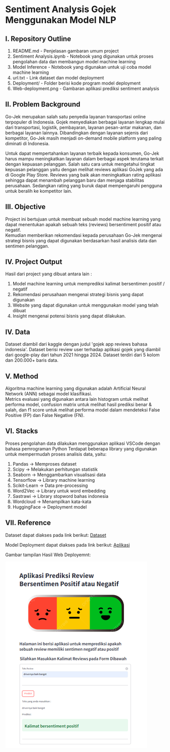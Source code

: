 # Sentiment Analysis Gojek Menggunakan Model NLP


## I. Repository Outline
1. README.md - Penjelasan gambaran umum project
2. Sentiment Analysis.ipynb - Notebook yang digunakan untuk proses pengolahan data dan membangun model machine learning
3. Model Inference - Notebook yang digunakan untuk uji coba model machine learning
4. url.txt - Link dataset dan model deployment
5. Deployment/ - Folder berisi kode program model deployment
6. Web-deployment.png - Gambaran aplikasi prediksi sentiment analysis

## II.  Problem Background
Go-Jek merupakan salah satu penyedia layanan transportasi online terpopuler di Indonesia.
Gojek menyediakan berbagai layanan lengkap mulai dari transportasi, logistik, pembayaran, layanan pesan-antar makanan, dan berbagai layanan lainnya.
Dibandingkan dengan layanan sejenis dari kompetitor, Go-Jek masih menjadi on-demand mobile platform yang paling diminati di Indonesia.

Untuk dapat mempertahankan layanan terbaik kepada konsumen, Go-Jek harus mampu meningkatkan layanan dalam berbagai aspek terutama terkait dengan kepuasan pelanggan.
Salah satu cara untuk mengetahui tingkat kepuasan pelanggan yaitu dengan melihat reviews aplikasi GoJek yang ada di Google Play Store.
Reviews yang baik akan meningkatkan rating aplikasi sehingga dapat menambah pelanggan baru dan menjaga stabilitas perusahaan. Sedangkan rating yang buruk dapat mempengaruhi pengguna untuk beralih ke kompetitor lain.

## III. Objective
Project ini bertujuan untuk membuat sebuah model machine learning yang dapat menentukan apakah sebuah teks (reviews) bersentiment positif atau negatif. \
Kemudian memberikan rekomendasi kepada perusahaan Go-Jek mengenai strategi bisnis yang dapat digunakan berdasarkan hasil analisis data dan sentimen pelanggan.

## IV. Project Output
Hasil dari project yang dibuat antara lain :
1. Model machine learning untuk memprediksi kalimat bersentimen positif / negatif
2. Rekomendasi perusahaan mengenai strategi bisnis yang dapat digunakan
3. Website yang dapat digunakan untuk menggunakan model yang telah dibuat
4. Insight mengenai potensi bisnis yang dapat dilakukan.

## IV. Data
Dataset diambil dari kaggle dengan judul 'gojek app reviews bahasa indonesia'. Dataset berisi review user terhadap aplikasi gojek yang diambil dari google-play dari tahun 2021 hingga 2024.
Dataset terdiri dari 5 kolom dan 200.000+ baris data.

## V. Method
Algoritma machine learning yang digunakan adalah Artificial Neural Network (ANN) sebagai model klasifikasi. \
Metrics evaluasi yang digunakan antara lain histogram untuk melihat performa model, confusion matrix untuk melihat hasil prediksi benar & salah, dan f1 score untuk melihat performa model dalam mendeteksi False Positive (FP) dan False Negative (FN).

## VI. Stacks
Proses pengolahan data dilakukan menggunakan aplikasi VSCode dengan bahasa pemrograman Python Terdapat beberapa library yang digunakan untuk mempermudah proses analisis data, yaitu:
1. Pandas -> Memproses dataset
2. Scipy -> Melakukan perhitungan statistik
3. Seaborn -> Menggambarkan visualisasi data
4. Tensorflow -> Library machine learning
5. Scikit-Learn -> Data pre-processing
5. Word2Vec -> Library untuk word embedding
6. Sastrawi -> Library stopword bahas indonesia
7. Wordcloud -> Menampilkan kata-kata
8. HuggingFace -> Deployment model 

## VII. Reference

Dataset dapat diakses pada link berikut:
[Dataset](https://www.kaggle.com/datasets/ucupsedaya/gojek-app-reviews-bahasa-indonesia) 

Model Deployment dapat diakses pada link berikut:
[Aplikasi](https://huggingface.co/spaces/prasetyoaji/Sentiment_Analysis_Gojek) 

Gambar tampilan Hasil Web Deployemnt:

![Tampilan Program](./web-deployment.PNG)

